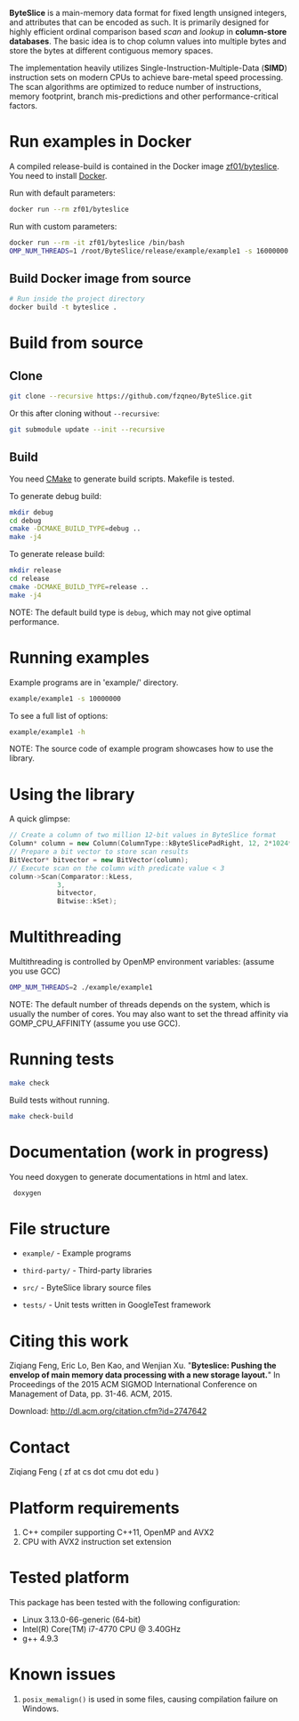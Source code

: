 **ByteSlice** is a main-memory data format for fixed length unsigned
integers, and attributes that can be encoded as such. It is primarily designed for highly efficient
ordinal comparison based *scan* and *lookup* in **column-store databases**. The basic idea is to
chop column values into multiple bytes and store the bytes at different
contiguous memory spaces.

The implementation heavily utilizes Single-Instruction-Multiple-Data
(**SIMD**) instruction sets on modern CPUs to achieve bare-metal speed
processing. The scan algorithms are optimized to reduce number of
instructions, memory footprint, branch mis-predictions and other
performance-critical factors.

# Run examples in Docker

A compiled release-build is contained in the Docker image [zf01/byteslice](https://hub.docker.com/r/zf01/byteslice/).
You need to install [Docker](https://www.docker.com/).

Run with default parameters:
```bash
docker run --rm zf01/byteslice
```

Run with custom parameters:
```bash
docker run --rm -it zf01/byteslice /bin/bash
OMP_NUM_THREADS=1 /root/ByteSlice/release/example/example1 -s 16000000 -b 17
```

## Build Docker image from source

```bash
# Run inside the project directory
docker build -t byteslice .
```

# Build from source

## Clone

```bash
git clone --recursive https://github.com/fzqneo/ByteSlice.git
```

Or this after cloning without `--recursive`:

```bash
git submodule update --init --recursive
```


## Build

You need [CMake](https://cmake.org/) to generate build scripts. Makefile is tested.

To generate debug build:

```bash
mkdir debug
cd debug
cmake -DCMAKE_BUILD_TYPE=debug ..
make -j4
```

To generate release build:

```bash
mkdir release
cd release
cmake -DCMAKE_BUILD_TYPE=release ..
make -j4
```

NOTE: The default build type is `debug`, which may not give optimal
performance.


# Running examples

Example programs are in 'example/' directory.

```bash
example/example1 -s 10000000
```

To see a full list of options:

```bash
example/example1 -h
```

NOTE: The source code of example program showcases how to use the library.


# Using the library

A quick glimpse:

```c++
// Create a column of two million 12-bit values in ByteSlice format
Column* column = new Column(ColumnType::kByteSlicePadRight, 12, 2*1024*1024);
// Prepare a bit vector to store scan results
BitVector* bitvector = new BitVector(column);
// Execute scan on the column with predicate value < 3
column->Scan(Comparator::kLess,
            3,
            bitvector,
            Bitwise::kSet);

```


# Multithreading

Multithreading is controlled by OpenMP environment variables: (assume
you use GCC)

```bash
OMP_NUM_THREADS=2 ./example/example1
```

NOTE: The default number of threads depends on the system, which is
usually the number of cores. You may also want to set the thread
affinity via GOMP_CPU_AFFINITY (assume you use GCC).


# Running tests

```bash
make check
```

Build tests without running.

```bash
make check-build
```


#  Documentation (work in progress)

You need doxygen to generate documentations in html and latex.

```bash
 doxygen
```


# File structure

+ `example/` - Example programs

+ `third-party/` - Third-party libraries

+ `src/` - ByteSlice library source files

+ `tests/` - Unit tests written in GoogleTest framework


# Citing this work

Ziqiang Feng, Eric Lo, Ben Kao, and Wenjian Xu. "**Byteslice: Pushing
the envelop of main memory data processing with a new storage layout.**"
In Proceedings of the 2015 ACM SIGMOD International Conference on
Management of Data, pp. 31-46. ACM, 2015.

Download: http://dl.acm.org/citation.cfm?id=2747642


# Contact

Ziqiang Feng ( zf at cs dot cmu dot edu )


# Platform requirements

1. C++ compiler supporting C++11, OpenMP and AVX2
2. CPU with AVX2 instruction set extension


# Tested platform

This package has been tested with the following configuration:

- Linux 3.13.0-66-generic (64-bit)
- Intel(R) Core(TM) i7-4770 CPU @ 3.40GHz
- g++ 4.9.3


# Known issues

1. `posix_memalign()` is used in some files, causing compilation failure
   on Windows.
